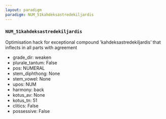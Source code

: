 ```yaml
---
layout: paradigm
paradigm: NUM_51kahdeksastredekiljardis
---
```

### ` NUM_51kahdeksastredekiljardis `

Optimisation hack for exceptional compound ’kahdeksastredekiljardis’ that inflects in all parts with agreement
* grade_dir: weaken
* plurale_tantum: False
* pos: NUMERAL
* stem_diphthong: None
* stem_vowel: None
* upos: NUM
* harmony: back
* kotus_av: None
* kotus_tn: 51
* clitics: False
* possessive: False
